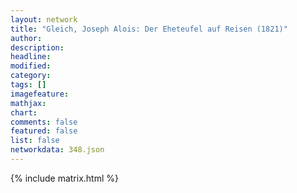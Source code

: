 ```yaml
---
layout: network
title: "Gleich, Joseph Alois: Der Eheteufel auf Reisen (1821)"
author:
description:
headline:
modified:
category:
tags: []
imagefeature: 
mathjax: 
chart: 
comments: false
featured: false
list: false
networkdata: 348.json
---
```

{% include matrix.html %}
